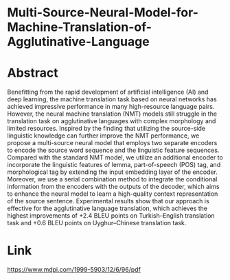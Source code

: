 # Multi-Source-Neural-Model-for-Machine-Translation-of-Agglutinative-Language

# Abstract
Benefitting from the rapid development of artificial intelligence (AI) and deep learning, the machine translation task based on neural networks has achieved impressive performance in many high-resource language pairs. However, the neural machine translation (NMT) models still struggle in the translation task on agglutinative languages with complex morphology and limited resources. Inspired by the finding that utilizing the source-side linguistic knowledge can further improve the NMT performance, we propose a multi-source neural model that employs two separate encoders to encode the source word sequence and the linguistic feature sequences. Compared with the standard NMT model, we utilize an additional encoder to incorporate the linguistic features of lemma, part-of-speech (POS) tag, and morphological tag by extending the input embedding layer of the encoder. Moreover, we use a serial combination method to integrate the conditional information from the encoders with the outputs of the decoder, which aims to enhance the neural model to learn a high-quality context representation of the source sentence. Experimental results show that our approach is effective for the agglutinative language translation, which achieves the highest improvements of +2.4 BLEU points on Turkish–English translation task and +0.6 BLEU points on Uyghur–Chinese translation task.
# Link
https://www.mdpi.com/1999-5903/12/6/96/pdf
